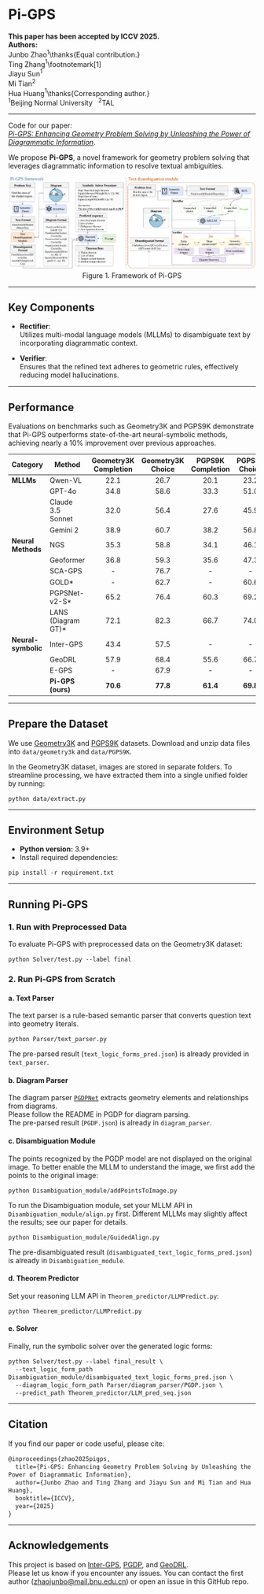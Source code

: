 # Pi-GPS

**This paper has been accepted by ICCV 2025.**  
**Authors:**  
Junbo Zhao$^{1}$\thanks{Equal contribution.}  
Ting Zhang$^{1}$\footnotemark[1]  
Jiayu Sun$^{1}$  
Mi Tian$^{2}$  
Hua Huang$^{1}$\thanks{Corresponding author.}  
$^1$Beijing Normal University &nbsp; $^2$TAL  

---

Code for our paper:  
[*Pi-GPS: Enhancing Geometry Problem Solving by Unleashing the Power of Diagrammatic Information*](https://arxiv.org/abs/2503.05543).

We propose **Pi-GPS**, a novel framework for geometry problem solving that leverages diagrammatic information to resolve textual ambiguities.

<div align="center">
	<img src="images/framework.png">
	<br>
	Figure 1. Framework of Pi-GPS
</div>

---

## Key Components

- **Rectifier**:  
  Utilizes multi-modal language models (MLLMs) to disambiguate text by incorporating diagrammatic context.

- **Verifier**:  
  Ensures that the refined text adheres to geometric rules, effectively reducing model hallucinations.

---

## Performance

Evaluations on benchmarks such as Geometry3K and PGPS9K demonstrate that Pi-GPS outperforms state-of-the-art neural-symbolic methods, achieving nearly a 10% improvement over previous approaches.

<div align="center">

| Category            | Method                   | Geometry3K <br> Completion | Geometry3K <br> Choice | PGPS9K <br> Completion | PGPS9K <br> Choice |
|---------------------|-------------------------|:-------------------------:|:----------------------:|:---------------------:|:------------------:|
| **MLLMs**           | Qwen-VL                 | 22.1                      | 26.7                   | 20.1                  | 23.2               |
|                     | GPT-4o                  | 34.8                      | 58.6                   | 33.3                  | 51.0               |
|                     | Claude 3.5 Sonnet       | 32.0                      | 56.4                   | 27.6                  | 45.9               |
|                     | Gemini 2                | 38.9                      | 60.7                   | 38.2                  | 56.8               |
| **Neural Methods**  | NGS                     | 35.3                      | 58.8                   | 34.1                  | 46.1               |
|                     | Geoformer               | 36.8                      | 59.3                   | 35.6                  | 47.3               |
|                     | SCA-GPS                 | -                         | 76.7                   | -                     | -                  |
|                     | GOLD*                   | -                         | 62.7                   | -                     | 60.6               |
|                     | PGPSNet-v2-S*           | 65.2                      | 76.4                   | 60.3                  | 69.2               |
|                     | LANS (Diagram GT)*      | 72.1                      | 82.3                   | 66.7                  | 74.0               |
| **Neural-symbolic** | Inter-GPS               | 43.4                      | 57.5                   | -                     | -                  |
|                     | GeoDRL                  | 57.9                      | 68.4                   | 55.6                  | 66.7               |
|                     | E-GPS                   | -                         | 67.9                   | -                     | -                  |
|                     | **Pi-GPS (ours)**       | **70.6**                  | **77.8**               | **61.4**              | **69.8**           |

</div>

---

## Prepare the Dataset

We use [Geometry3K](https://lupantech.github.io/inter-gps/#Dataset) and [PGPS9K](https://nlpr.ia.ac.cn/databases/CASIA-PGPS9K/) datasets. Download and unzip data files into `data/geometry3k` and `data/PGPS9K`.

In the Geometry3K dataset, images are stored in separate folders. To streamline processing, we have extracted them into a single unified folder by running:

```shell
python data/extract.py
```

---

## Environment Setup

- **Python version:** 3.9+
- Install required dependencies:

```shell
pip install -r requirement.txt
```

---

## Running Pi-GPS

### 1. Run with Preprocessed Data

To evaluate Pi-GPS with preprocessed data on the Geometry3K dataset:

```shell
python Solver/test.py --label final
```

### 2. Run Pi-GPS from Scratch

#### a. Text Parser

The text parser is a rule-based semantic parser that converts question text into geometry literals.

```shell
python Parser/text_parser.py
```
The pre-parsed result (`text_logic_forms_pred.json`) is already provided in `text_parser`.

#### b. Diagram Parser

The diagram parser [`PGDPNet`](https://github.com/mingliangzhang2018/PGDP) extracts geometry elements and relationships from diagrams.  
Please follow the README in PGDP for diagram parsing.  
The pre-parsed result (`PGDP.json`) is already in `diagram_parser`.

#### c. Disambiguation Module

The points recognized by the PGDP model are not displayed on the original image. To better enable the MLLM to understand the image, we first add the points to the original image:

```shell
python Disambiguation_module/addPointsToImage.py
```

To run the Disambiguation module, set your MLLM API in `Disambiguation_module/align.py` first. Different MLLMs may slightly affect the results; see our paper for details.

```shell
python Disambiguation_module/GuidedAlign.py
```
The pre-disambiguated result (`disambiguated_text_logic_forms_pred.json`) is already in `Disambiguation_module`.

#### d. Theorem Predictor

Set your reasoning LLM API in `Theorem_predictor/LLMPredict.py`:

```shell
python Theorem_predictor/LLMPredict.py
```

#### e. Solver

Finally, run the symbolic solver over the generated logic forms:

```shell
python Solver/test.py --label final_result \
  --text_logic_form_path Disambiguation_module/disambiguated_text_logic_forms_pred.json \
  --diagram_logic_form_path Parser/diagram_parser/PGDP.json \
  --predict_path Theorem_predictor/LLM_pred_seq.json
```

---

## Citation

If you find our paper or code useful, please cite:

```
@inproceedings{zhao2025pigps,
  title={Pi-GPS: Enhancing Geometry Problem Solving by Unleashing the Power of Diagrammatic Information},
  author={Junbo Zhao and Ting Zhang and Jiayu Sun and Mi Tian and Hua Huang},
  booktitle={ICCV},
  year={2025}
}
```

---

## Acknowledgements

This project is based on [Inter-GPS](https://github.com/lupantech/InterGPS), [PGDP](https://github.com/mingliangzhang2018/PGDP), and [GeoDRL](https://aclanthology.org/2023.findings-acl.850/).  
Please let us know if you encounter any issues. You can contact the first author (zhaojunbo@mail.bnu.edu.cn) or open an issue in this GitHub repo.
